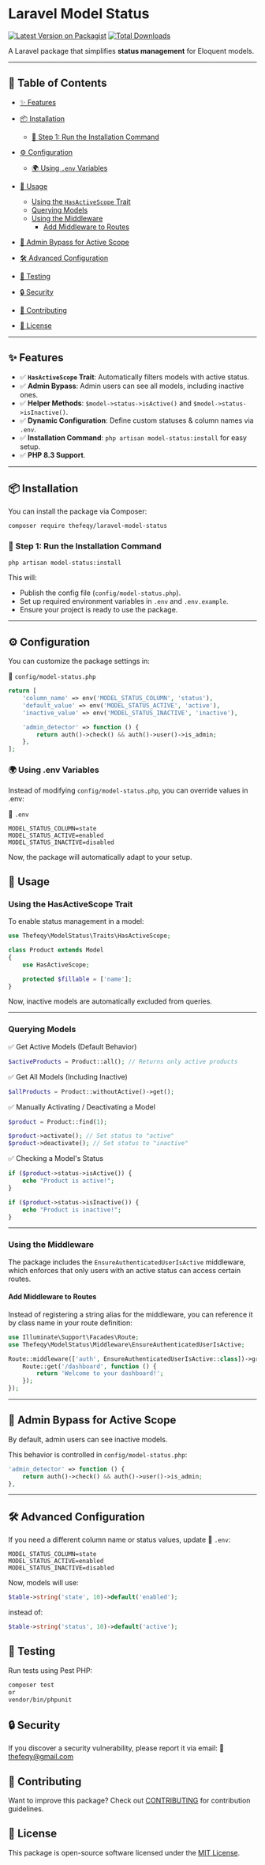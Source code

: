 # Laravel Model Status

[![Latest Version on Packagist](https://img.shields.io/packagist/v/thefeqy/laravel-model-status.svg?style=flat-square)](https://packagist.org/packages/thefeqy/laravel-model-status)
[![Total Downloads](https://img.shields.io/packagist/dt/thefeqy/laravel-model-status.svg?style=flat-square)](https://packagist.org/packages/thefeqy/laravel-model-status)

A Laravel package that simplifies **status management** for Eloquent models.

---

## **📑 Table of Contents**
- [✨ Features](#-features)
- [📦 Installation](#-installation)
    - [🔧 Step 1: Run the Installation Command](#-step-1-run-the-installation-command)
- [⚙️ Configuration](#️-configuration)
    - [🌍 Using `.env` Variables](#-using-env-variables)
- [🚀 Usage](#-usage)
    - [Using the `HasActiveScope` Trait](#using-the-hasactivescope-trait)
    - [Querying Models](#querying-models)
    - [Using the Middleware](#using-the-middleware)
      - [Add Middleware to Routes](#add-middleware-to-routes)

- [👑 Admin Bypass for Active Scope](#-admin-bypass-for-active-scope)
- [🛠 Advanced Configuration](#-advanced-configuration)
- [🧪 Testing](#-testing)
- [🔒 Security](#-security)
- [🤝 Contributing](#-contributing)
- [📄 License](#-license)

---

## **✨ Features**
- ✅ **`HasActiveScope` Trait**: Automatically filters models with active status.
- ✅ **Admin Bypass**: Admin users can see all models, including inactive ones.
- ✅ **Helper Methods**: `$model->status->isActive()` and `$model->status->isInactive()`.
- ✅ **Dynamic Configuration**: Define custom statuses & column names via `.env`.
- ✅ **Installation Command**: `php artisan model-status:install` for easy setup.
- ✅ **PHP 8.3 Support**.

---

## **📦 Installation**
You can install the package via Composer:

```bash
composer require thefeqy/laravel-model-status
```

### 🔧 Step 1: Run the Installation Command
```bash
php artisan model-status:install
```

This will:

- Publish the config file (`config/model-status.php`).
- Set up required environment variables in `.env` and `.env.example`.
- Ensure your project is ready to use the package.

---

## ⚙️ Configuration
You can customize the package settings in:

📂 `config/model-status.php`
```php
return [
    'column_name' => env('MODEL_STATUS_COLUMN', 'status'),
    'default_value' => env('MODEL_STATUS_ACTIVE', 'active'),
    'inactive_value' => env('MODEL_STATUS_INACTIVE', 'inactive'),

    'admin_detector' => function () {
        return auth()->check() && auth()->user()->is_admin;
    },
];
```
### 🌍 Using .env Variables
Instead of modifying `config/model-status.php`, you can override values in .env:

📂 `.env`

```dotenv
MODEL_STATUS_COLUMN=state
MODEL_STATUS_ACTIVE=enabled
MODEL_STATUS_INACTIVE=disabled
```
Now, the package will automatically adapt to your setup.

## 🚀 Usage

### Using the HasActiveScope Trait
To enable status management in a model:

```php
use Thefeqy\ModelStatus\Traits\HasActiveScope;

class Product extends Model
{
    use HasActiveScope;

    protected $fillable = ['name'];
}
```
Now, inactive models are automatically excluded from queries.

--- 

### Querying Models
✅ Get Active Models (Default Behavior)
```php
$activeProducts = Product::all(); // Returns only active products
```
✅ Get All Models (Including Inactive)
```php
$allProducts = Product::withoutActive()->get();
```
✅ Manually Activating / Deactivating a Model
```php
$product = Product::find(1);

$product->activate(); // Set status to "active"
$product->deactivate(); // Set status to "inactive"
```

✅ Checking a Model's Status
```php
if ($product->status->isActive()) {
    echo "Product is active!";
}

if ($product->status->isInactive()) {
    echo "Product is inactive!";
}
```
---

### Using the Middleware

The package includes the `EnsureAuthenticatedUserIsActive` middleware, which enforces that only users with an active status can access certain routes.

#### Add Middleware to Routes
Instead of registering a string alias for the middleware, you can reference it by class name in your route definition:

```php
use Illuminate\Support\Facades\Route;
use Thefeqy\ModelStatus\Middleware\EnsureAuthenticatedUserIsActive;

Route::middleware(['auth', EnsureAuthenticatedUserIsActive::class])->group(function () {
    Route::get('/dashboard', function () {
        return 'Welcome to your dashboard!';
    });
});
```

---

## 👑 Admin Bypass for Active Scope
By default, admin users can see inactive models.

This behavior is controlled in `config/model-status.php`:

```php
'admin_detector' => function () {
    return auth()->check() && auth()->user()->is_admin;
},
```
---

## 🛠 Advanced Configuration
If you need a different column name or status values, update 📂 `.env`:

```dotenv
MODEL_STATUS_COLUMN=state
MODEL_STATUS_ACTIVE=enabled
MODEL_STATUS_INACTIVE=disabled
```
Now, models will use:

```php
$table->string('state', 10)->default('enabled');
```
instead of:

```php
$table->string('status', 10)->default('active');
```

## 🧪 Testing
Run tests using Pest PHP:

```sh
composer test
or
vendor/bin/phpunit
```

## 🔒 Security
If you discover a security vulnerability, please report it via email:
📩 [thefeqy@gmail.com](mailto:thefeqy@gmail.com)   

## 🤝 Contributing

Want to improve this package? Check out [CONTRIBUTING](CONTRIBUTING.md) for contribution guidelines.

## 📄 License

This package is open-source software licensed under the [MIT License](LICENSE).
